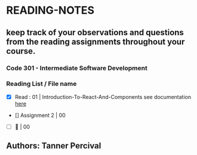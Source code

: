 # READING-NOTES

## keep track of your observations and questions from the reading assignments throughout your course.

### Code 301 - Intermediate Software Development

### Reading List / File name

- [x] Read : 01 | Introduction-To-React-And-Components see documentation [here](Introduction-To-React-And-Components.md)

- [] Assignment 2 | 00

- [ ] :tada:       | 00

## Authors: Tanner Percival
